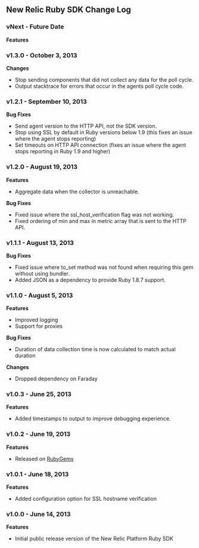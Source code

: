 ## New Relic Ruby SDK Change Log ##

### vNext - Future Date ###

**Features**

### v1.3.0 - October 3, 2013 ###

**Changes**

* Stop sending components that did not collect any data for the poll cycle.
* Output stacktrace for errors that occur in the agents poll cycle code.

### v1.2.1 - September 10, 2013 ###

**Bug Fixes**

* Send agent version to the HTTP API, not the SDK version.
* Stop using SSL by default in Ruby versions below 1.9 (this fixes an issue where the agent stops reporting)
* Set timeouts on HTTP API connection (fixes an issue where the agent stops reporting in Ruby 1.9 and higher)


### v1.2.0 - August 19, 2013 ###

**Features**

* Aggregate data when the collector is unreachable.

**Bug Fixes**

* Fixed issue where the ssl_host_verification flag was not working.
* Fixed ordering of min and max in metric array that is sent to the HTTP API.


### v1.1.1 - August 13, 2013 ###

**Bug Fixes**

* Fixed issue where to_set method was not found when requiring this gem without using bundler.
* Added JSON as a dependency to provide Ruby 1.8.7 support.

### v1.1.0 - August 5, 2013 ###

**Features**

* Improved logging
* Support for proxies

**Bug Fixes**

* Duration of data collection time is now calculated to match actual duration

**Changes**

* Dropped dependency on Faraday

### v1.0.3 - June 25, 2013 ###

**Features**

* Added timestamps to output to improve debugging experience.

### v1.0.2 - June 19, 2013 ###

**Features**

* Released on [RubyGems](http://rubygems.org/gems/newrelic_plugin)

### v1.0.1 - June 18, 2013 ###

**Features**

* Added configuration option for SSL hostname verification

### v1.0.0 - June 14, 2013 ###

**Features**

* Initial public release version of the New Relic Platform Ruby SDK

